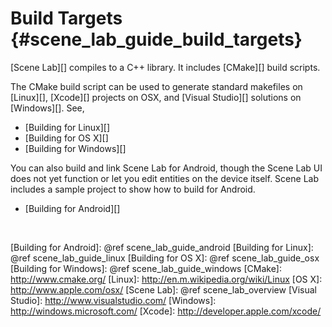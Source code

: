 Build Targets    {#scene_lab_guide_build_targets}
=============

[Scene Lab][] compiles to a C++ library. It includes [CMake][] build scripts.

The CMake build script can be used to generate standard
makefiles on [Linux][], [Xcode][] projects on OSX,
and [Visual Studio][] solutions on [Windows][]. See,

   * [Building for Linux][]
   * [Building for OS X][]
   * [Building for Windows][]

You can also build and link Scene Lab for Android, though the Scene Lab UI does
not yet function or let you edit entities on the device itself. Scene Lab
includes a sample project to show how to build for Android.

   * [Building for Android][]


<br>

  [Building for Android]: @ref scene_lab_guide_android
  [Building for Linux]: @ref scene_lab_guide_linux
  [Building for OS X]: @ref scene_lab_guide_osx
  [Building for Windows]: @ref scene_lab_guide_windows
  [CMake]: http://www.cmake.org/
  [Linux]: http://en.m.wikipedia.org/wiki/Linux
  [OS X]: http://www.apple.com/osx/
  [Scene Lab]: @ref scene_lab_overview
  [Visual Studio]: http://www.visualstudio.com/
  [Windows]: http://windows.microsoft.com/
  [Xcode]: http://developer.apple.com/xcode/
